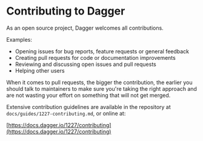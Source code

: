 # Contributing to Dagger

As an open source project, Dagger welcomes all contributions.

Examples:

- Opening issues for bug reports, feature requests or general feedback
- Creating pull requests for code or documentation improvements
- Reviewing and discussing open issues and pull requests
- Helping other users

When it comes to pull requests, the bigger the contribution, the earlier you should talk to maintainers to make sure you're taking the right approach and are not wasting your effort on something that will not get merged.

Extensive contribution guidelines are available in the repository at `docs/guides/1227-contributing.md`, or online at:

[https://docs.dagger.io/1227/contributing](https://docs.dagger.io/1227/contributing)
